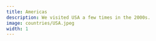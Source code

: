 ```yaml
---
title: Americas
description: We visited USA a few times in the 2000s.
image: countries/USA.jpeg
width: 1
---
```

